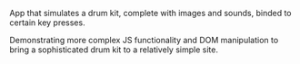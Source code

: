 App that simulates a drum kit, complete with images and sounds, binded to certain key presses.

Demonstrating more complex JS functionality and DOM manipulation to bring a sophisticated drum kit to a relatively simple site.
